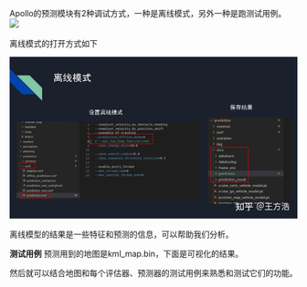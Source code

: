 Apollo的预测模块有2种调试方式，一种是离线模式，另外一种是跑测试用例。
![](https://pic3.zhimg.com/80/v2-684c5fce149c6f610c368086a300ee9a_1440w.webp)


离线模式的打开方式如下

![](images/Apollo测试_image_1.jpg)

离线模型的结果是一些特征和预测的信息，可以帮助我们分析。

[](../_resources/24b5829fd37aaa7f853f6b594947df9e.webp)

[](../_resources/5a75257b9ea884393b5e6c54c56e3ad7.webp)

**测试用例**
预测用到的地图是kml_map.bin，下面是可视化的结果。
[](../_resources/30ca5ababb67b56428777524aab58e9b.webp)

然后就可以结合地图和每个评估器、预测器的测试用例来熟悉和测试它们的功能。

[](../_resources/daeeccd0c99bb6f34eb198da034ab058.webp)